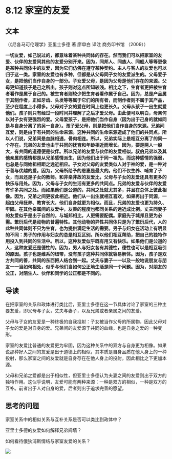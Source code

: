 # 8.12 家室的友爱

## 文本

（《尼各马可伦理学》亚里士多德 著 廖申白 译注 商务印书馆 （2009））

**一切友爱，如己说过的，都意味着某种共同体的存在。然而我们可以把家室的友爱、伙伴的友爱同其他的友爱分别开来。因为，同邦人、同族人、同船人等等更像是某种共同体中的友爱，因为它们仿佛在遵守某种契约。主人与客人的友爱也可以归于这一类。家室的友爱也有多种，但都是从父母同子女的友爱派生的。父母爱子女，是把他们当作自身的一部分。子女爱父母，是因为父母是他们存在的来源。父母更知道孩子是己之所出，孩子则对这点所知较浅。相比之下，生育者更把被生育者看作是属于自己的。被生育者则较少把生育者看作属于自己。因为，总是产品属于其制作者，正如牙齿、头发等等属于它们的所有者，而制作者则不属于其产品，至少在程度上小得多。父母对子女的爱在时间上也更长久。父母从孩子一出生就爱他们。孩子则只有经过一段时间并理解了之后才爱父母。由此便可以明白，母亲何以对子女有更强烈的爱。父母爱孩子，是把他们当作自身（因为出于己身的就如同是与自身分离了的另一自身）。孩子爱父母，则是把他们当作自身的来源。兄弟间互爱，则是由于有共同的生命来源。这种共同的生命来源造成了他们的共同点。所以人们说，兄弟间是血脉相通，骨肉相连。所以，兄弟实际上是相互分离了的同一个存在。兄弟的友爱也由于共同的抚育和年龄相近而增长。因为，要是两人一般大，有共同的道德便是伙伴。所以兄弟的友爱与伙伴的友爱相似。叔伯兄弟以及其他亲属的感情都是从兄弟感情派生，因为他们出于同一祖先。而这种感情的强弱，也总是与同始祖相距之远近相应。子女对父母的友爱类似人对于神的爱，是一种对于善与优越的爱。因为，父母所给予的恩惠是最大的。他们不仅生养、哺育了子女，而且还是子女的教师。和非亲非故的友爱比，父母与子女的友爱还具有更多的快乐与用处。因为，父母与子女的生活有更多的共同点。兄弟的友爱与伙伴的友爱有许多共同之处。而如果他们是公道的，共同之处就尤其多，并且在总体上彼此相像。因为，兄弟之间更彼此相近。他们从一出生就相互喜欢，如果再出于同源，一起由父母抚养、教育长大，他们自身就更为相似。而且，兄弟的友爱也更为持久、牢固。在其他亲属间的友爱中，友善的程度也都同关系的远近成比例。丈夫同妻子的友爱似乎是出于自然的。与城邦相比，人更需要配偶。家庭先于城邦且更为必需。繁衍后代是动物的普遍特性。其他动物的异性共同体只是为了繁衍后代，人的此种共同体则不只为生育，也为提供满足生活的需要。男子与妇女在活动上有明显的不同：男子的作用与妇女的总是相互区别。所以他们相互帮助，把自己的独特作用投入到共同的生活中。所以，这种友爱似乎既有用又有快乐。如果他们是公道的人，这种友爱还是德性的。因为，男人与妇女各有其德性，德性也可以是相互吸引的原因。孩子也是维系的纽带，没有孩子这种共同体就容易解体。因为，孩子是双方共同的善，共同的东西把人结合到一起。丈夫与妻子一一以及一般地说朋友与朋友一一当如何相处，似乎与他们当如何公正地生活是同一个问题。因为，对朋友的公正，对陌生人、伙伴和同学的公正都是不同的。**

## 导读

在把家室的关系和政体进行类比后，亚里士多德在这一节具体讨论了家室的三种主要友爱，即父母与子女，丈夫与妻子，以及兄弟或者亲属之间的友爱。

父母与子女的友爱是一种终极的自我投射：子女被当作父母的所属物，因此父母对子女的爱是对自身的爱。兄弟间的友爱源于共同的血缘，也是自身之爱的一种变形。

家室的友爱比普通的友爱更为牢固，因为这种关系中的双方与自身更为相像。如果说那种好人之间的友爱是出于道德上的相似，其本质是自身品质在他人身上的一种投射，那么家室之间的友爱就是自身存在在他人身上的投射，因此相比之下更加本源。

父母和兄弟之爱都是出于相似性，但亚里士多德认为夫妻之间的友爱则出于双方的独特作用。这似乎说明，友爱可能有两种来源：一种是双方的相似，一种是双方的互补。前者出于人对自身的爱，后者则出于追求完善的愿望。

## 思考的问题

家室关系中的相似关系与互补关系是否可以类比到政体中？

亚里士多德的友爱如何解释兄弟阋墙？

如何看待俄狄浦斯情结与家室友爱的关系？

![](../.gitbook/assets/qr.png)

